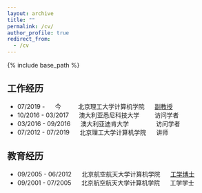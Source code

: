 ```yaml
---
layout: archive
title: ""
permalink: /cv/
author_profile: true
redirect_from:
  - /cv
---
```


{% include base_path %}

## 工作经历
* 07/2019 - &nbsp;&nbsp;&nbsp;&nbsp;&nbsp;今 &nbsp;&nbsp;&nbsp;&nbsp;&nbsp;&nbsp;&nbsp;&nbsp; 北京理工大学计算机学院 &nbsp;&nbsp;&nbsp;&nbsp; <u>副教授</u>
* 10/2016 - 03/2017 &nbsp;&nbsp;&nbsp;&nbsp; 澳大利亚悉尼科技大学 &nbsp;&nbsp;&nbsp;&nbsp;&nbsp;&nbsp;&nbsp; 访问学者
* 03/2016 - 09/2016 &nbsp;&nbsp;&nbsp;&nbsp; 澳大利亚迪肯大学 &nbsp;&nbsp;&nbsp;&nbsp;&nbsp;&nbsp;&nbsp;&nbsp;&nbsp;&nbsp;&nbsp;&nbsp;&nbsp;&nbsp; 访问学者
* 07/2012 - 07/2019 &nbsp;&nbsp;&nbsp;&nbsp; 北京理工大学计算机学院 &nbsp;&nbsp;&nbsp;&nbsp; 讲师

## 教育经历
* 09/2005 - 06/2012 &nbsp;&nbsp;&nbsp;&nbsp; 北京航空航天大学计算机学院  &nbsp;&nbsp;&nbsp;&nbsp;   <u>工学博士</u>
* 09/2001 - 07/2005 &nbsp;&nbsp;&nbsp;&nbsp; 北京航空航天大学计算机学院  &nbsp;&nbsp;&nbsp;&nbsp;    工学学士